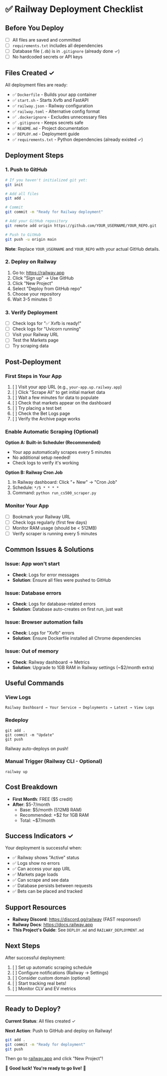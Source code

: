 # ✅ Railway Deployment Checklist

## Before You Deploy

- [ ] All files are saved and committed
- [ ] `requirements.txt` includes all dependencies
- [ ] Database file (`.db`) is in `.gitignore` (already done ✓)
- [ ] No hardcoded secrets or API keys

## Files Created ✓

All deployment files are ready:

- ✅ `Dockerfile` - Builds your app container
- ✅ `start.sh` - Starts Xvfb and FastAPI
- ✅ `railway.json` - Railway configuration
- ✅ `railway.toml` - Alternative config format
- ✅ `.dockerignore` - Excludes unnecessary files
- ✅ `.gitignore` - Keeps secrets safe
- ✅ `README.md` - Project documentation
- ✅ `DEPLOY.md` - Deployment guide
- ✅ `requirements.txt` - Python dependencies (already existed ✓)

## Deployment Steps

### 1. Push to GitHub

```bash
# If you haven't initialized git yet:
git init

# Add all files
git add .

# Commit
git commit -m "Ready for Railway deployment"

# Add your GitHub repository
git remote add origin https://github.com/YOUR_USERNAME/YOUR_REPO.git

# Push to GitHub
git push -u origin main
```

**Note**: Replace `YOUR_USERNAME` and `YOUR_REPO` with your actual GitHub details.

### 2. Deploy on Railway

1. Go to: https://railway.app
2. Click "Sign up" → Use GitHub
3. Click "New Project"
4. Select "Deploy from GitHub repo"
5. Choose your repository
6. Wait 3-5 minutes ⏰

### 3. Verify Deployment

- [ ] Check logs for "✅ Xvfb is ready!"
- [ ] Check logs for "Uvicorn running"
- [ ] Visit your Railway URL
- [ ] Test the Markets page
- [ ] Try scraping data

## Post-Deployment

### First Steps in Your App

1. [ ] Visit your app URL (e.g., `your-app.up.railway.app`)
2. [ ] Click "Scrape All" to get initial market data
3. [ ] Wait a few minutes for data to populate
4. [ ] Check that markets appear on the dashboard
5. [ ] Try placing a test bet
6. [ ] Check the Bet Logs page
7. [ ] Verify the Archive page works

### Enable Automatic Scraping (Optional)

**Option A: Built-in Scheduler (Recommended)**

- Your app automatically scrapes every 5 minutes
- No additional setup needed!
- Check logs to verify it's working

**Option B: Railway Cron Job**

1. In Railway dashboard: Click "+ New" → "Cron Job"
2. Schedule: `*/5 * * * *`
3. Command: `python run_cs500_scraper.py`

### Monitor Your App

- [ ] Bookmark your Railway URL
- [ ] Check logs regularly (first few days)
- [ ] Monitor RAM usage (should be < 512MB)
- [ ] Verify scraper is running every 5 minutes

## Common Issues & Solutions

### Issue: App won't start

- **Check**: Logs for error messages
- **Solution**: Ensure all files were pushed to GitHub

### Issue: Database errors

- **Check**: Logs for database-related errors
- **Solution**: Database auto-creates on first run, just wait

### Issue: Browser automation fails

- **Check**: Logs for "Xvfb" errors
- **Solution**: Ensure Dockerfile installed all Chrome dependencies

### Issue: Out of memory

- **Check**: Railway dashboard → Metrics
- **Solution**: Upgrade to 1GB RAM in Railway settings (~$2/month extra)

## Useful Commands

### View Logs

```
Railway Dashboard → Your Service → Deployments → Latest → View Logs
```

### Redeploy

```
git add .
git commit -m "Update"
git push
```

Railway auto-deploys on push!

### Manual Trigger (Railway CLI - Optional)

```
railway up
```

## Cost Breakdown

- **First Month**: FREE ($5 credit)
- **After**: $5-7/month
  - Base: $5/month (512MB RAM)
  - Recommended: +$2 for 1GB RAM
  - Total: ~$7/month

## Success Indicators ✓

Your deployment is successful when:

- ✅ Railway shows "Active" status
- ✅ Logs show no errors
- ✅ Can access your app URL
- ✅ Markets page loads
- ✅ Can scrape and see data
- ✅ Database persists between requests
- ✅ Bets can be placed and tracked

## Support Resources

- **Railway Discord**: https://discord.gg/railway (FAST responses!)
- **Railway Docs**: https://docs.railway.app
- **This Project's Guide**: See `DEPLOY.md` and `RAILWAY_DEPLOYMENT.md`

## Next Steps

After successful deployment:

1. [ ] Set up automatic scraping schedule
2. [ ] Configure notifications (Railway → Settings)
3. [ ] Consider custom domain (optional)
4. [ ] Start tracking real bets!
5. [ ] Monitor CLV and EV metrics

---

## Ready to Deploy?

**Current Status**: All files created ✓

**Next Action**: Push to GitHub and deploy on Railway!

```bash
git add .
git commit -m "Ready for deployment"
git push
```

Then go to [railway.app](https://railway.app) and click "New Project"!

🚀 **Good luck! You're ready to go live!** 🚀
